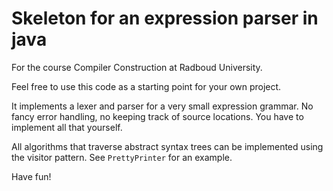 # Skeleton for an expression parser in java

For the course Compiler Construction at Radboud University.

Feel free to use this code as a starting point for your own project.

It implements a lexer and parser for a very small expression grammar.
No fancy error handling, no keeping track of source locations.
You have to implement all that yourself.

All algorithms that traverse abstract syntax trees can be implemented using the visitor pattern.
See `PrettyPrinter` for an example.

Have fun!

